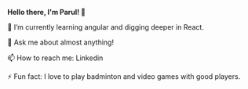 
**Hello there, I'm Parul! 👋**

🌱 I’m currently learning angular and digging deeper in React.

💬 Ask me about almost anything!

📫 How to reach me: Linkedin

⚡ Fun fact: I love to play badminton and video games with good players.

